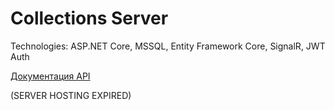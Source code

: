 # Collections Server

Technologies: ASP.NET Core, MSSQL, Entity Framework Core, SignalR, JWT Auth

[Документация API](https://jeytikon-001-site1.etempurl.com/swagger/index.html)

(SERVER HOSTING EXPIRED)
